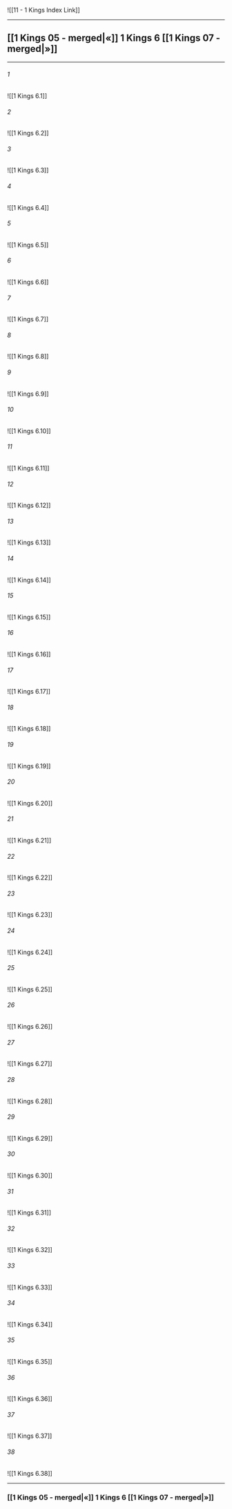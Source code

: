 ![[11 - 1 Kings Index Link]]

---
##  [[1 Kings 05 - merged|«]] 1 Kings 6 [[1 Kings 07 - merged|»]]

---

###### 1
![[1 Kings 6.1]] 

###### 2
![[1 Kings 6.2]] 

###### 3
![[1 Kings 6.3]] 

###### 4
![[1 Kings 6.4]]

###### 5 
![[1 Kings 6.5]] 

###### 6
![[1 Kings 6.6]] 

###### 7
![[1 Kings 6.7]] 

###### 8
![[1 Kings 6.8]] 

###### 9
![[1 Kings 6.9]] 

###### 10
![[1 Kings 6.10]] 

###### 11
![[1 Kings 6.11]] 

###### 12
![[1 Kings 6.12]]

###### 13
![[1 Kings 6.13]] 

###### 14
![[1 Kings 6.14]] 

###### 15
![[1 Kings 6.15]]

###### 16
![[1 Kings 6.16]] 

###### 17
![[1 Kings 6.17]]

###### 18
![[1 Kings 6.18]] 

###### 19
![[1 Kings 6.19]] 

###### 20
![[1 Kings 6.20]]

###### 21
![[1 Kings 6.21]] 

###### 22
![[1 Kings 6.22]] 

###### 23
![[1 Kings 6.23]]

###### 24
![[1 Kings 6.24]] 

###### 25
![[1 Kings 6.25]]

###### 26
![[1 Kings 6.26]] 

###### 27
![[1 Kings 6.27]] 

###### 28
![[1 Kings 6.28]]

###### 29
![[1 Kings 6.29]] 

###### 30
![[1 Kings 6.30]] 

###### 31
![[1 Kings 6.31]] 

###### 32
![[1 Kings 6.32]] 

###### 33
![[1 Kings 6.33]]

###### 34
![[1 Kings 6.34]] 

###### 35
![[1 Kings 6.35]]

###### 36
![[1 Kings 6.36]] 

###### 37
![[1 Kings 6.37]] 

###### 38
![[1 Kings 6.38]]


---
###  [[1 Kings 05 - merged|«]] 1 Kings 6 [[1 Kings 07 - merged|»]]